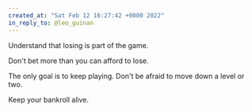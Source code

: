 ```yaml
---
created_at: "Sat Feb 12 16:27:42 +0000 2022"
in_reply_to: @leo_guinan
---
```


Understand that losing is part of the game.

Don't bet more than you can afford to lose.

The only goal is to keep playing. Don't be afraid to move down a level or two. 

Keep your bankroll alive.